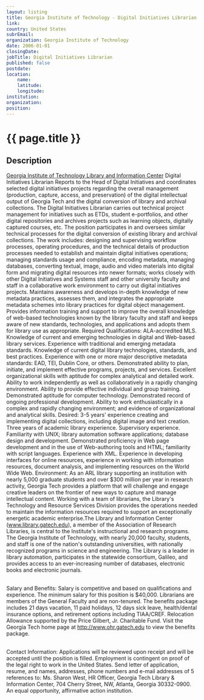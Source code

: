 ```yaml
---
layout: listing
title: Georgia Institute of Technology - Digital Initiatives Librarian
link:
country: United States
subrEmail: 
organization: Georgia Institute of Technology 
date: 2006-01-01
closingDate: 
jobTitle: Digital Initiatives Librarian
published: false
postdate:
location:
	name: 
	latitude: 
	longitude: 
institution: 
organization: 
position: 
--- 
```



# {{ page.title }}

## Description



<a href="http://www.library.gatech.edu/">Georgia Institute of Technology Library and Information Center</a> Digital Initiatives Librarian Reports to the Head of Digital Initiatives and coordinates selected digital initiatives projects regarding the overall management (production, capture, access, and preservation) of the digital intellectual output of Georgia Tech and the digital conversion of library and archival collections.  The Digital Initiatives Librarian carries out technical project management for initiatives such as ETDs, student e-portfolios, and other digital repositories and archives projects such as learning objects, digitally captured courses, etc.  The position
participates in and oversees similar technical processes for the digital conversion of existing library and archival collections.  The work includes: designing and supervising workflow processes, operating procedures, and the technical details of production processes needed to establish and maintain digital initiatives operations; managing standards usage and compliance, encoding metadata, managing databases, converting textual, image, audio and video materials into digital form and migrating digital resources into newer formats; works closely with other Digital
Initiatives and Systems staff and other university faculty and staff in a collaborative work environment to carry out digital initiatives projects. Maintains awareness and develops in-depth knowledge of new metadata practices, assesses them, and integrates the appropriate metadata schemes into library practices for digital object management. Provides information training and support to improve the overall knowledge of web-based technologies known by the library faculty and staff and keeps aware of new standards, technologies, and applications and adopts them for library use as appropriate. Required Qualifications: ALA-accredited MLS.  Knowledge of current and emerging technologies in digital and Web-based library services.  Experience with traditional and emerging metadata standards.
Knowledge of current digital library technologies, standards, and best practices.  Experience with one or more major descriptive metadata standards: EAD, TEI, Dublin Core, or others.  Demonstrated ability to plan, initiate, and implement effective programs, projects, and services. Excellent organizational skills with aptitude for complex analytical and detailed work.  Ability to work independently as well as collaboratively in a rapidly changing environment.  Ability to provide effective individual
and group training.  Demonstrated aptitude for computer technology. Demonstrated record of ongoing professional development. Ability to work enthusiastically in a complex and rapidly changing environment; and evidence of organizational and analytical skills. Desired: 3-5 years' experience creating and implementing digital collections, including digital image and text creation.  Three years of academic library experience.
Supervisory experience.  Familiarity with UNIX; library automation software applications; database design and development.   Demonstrated proficiency in Web page development and in the use of Web-authoring tools and HTML; familiarity with script languages. Experience with XML.  Experience in developing interfaces for online resources, experience in working with
information resources, document analysis, and implementing resources on the World Wide Web.  Environment: As an ARL library supporting an institution with nearly 5,000 graduate students and over $300 million per year in research activity, Georgia Tech provides a platform that will challenge and engage creative leaders on the frontier of new ways to capture and manage intellectual content. Working with a team of librarians,
the Library's Technology and Resource Services Division provides the operations needed to maintain the information resources required to support an exceptionally energetic academic enterprise.The Library and
Information Center (www.library.gatech.edu), a member of the Association of Research Libraries, is central to the Institute's instructional and research programs. The Georgia Institute of Technology, with nearly 20,000 faculty, students, and staff is one of the nation's outstanding universities, with nationally recognized programs in science and engineering. The Library is a leader in library automation, participates in the statewide consortium, Galileo, and provides access to an ever-increasing number of databases, electronic books and electronic journals.<br><br>

Salary and Benefits: Salary is competitive and based on
qualifications and experience.  The minimum salary for this position is $40,000.  Librarians are members of the General Faculty and are non-tenured.  The benefits package includes 21 days vacation, 11 paid holidays, 12 days sick leave, health/dental insurance options, and retirement options including TIAA/CREF.  Relocation Allowance supported by the Price Gilbert, Jr. Charitable Fund.  Visit the Georgia Tech home page
at http://www.ohr.gatech.edu to view the benefits package.<br><br>

Contact Information: Applications will be reviewed upon receipt and will be accepted until the position is filled.  Employment is contingent on proof of the legal right to work in the United States. Send letter of application, resume, and names, addresses, phone numbers and e-mail addresses of 5 references to: Ms. Sharon West, HR Officer, Georgia Tech Library & Information Center, 704 Cherry Street, NW, Atlanta, Georgia 30332-0900.  An equal opportunity, affirmative action institution.
